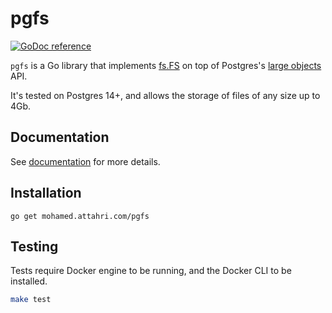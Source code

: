 # pgfs

[![GoDoc reference](https://img.shields.io/badge/godoc-reference-blue.svg)](https://pkg.go.dev/mohamed.attahri.com/pgfs)

`pgfs` is a Go library that implements [fs.FS](https://pkg.go.dev/io/fs) on
top of Postgres's
[large objects](https://www.postgresql.org/docs/9.4/largeobjects.html) API.

It's tested on Postgres 14+, and allows the storage of files of any
size up to 4Gb.

## Documentation

See [documentation](https://pkg.go.dev/mohamed.attahri.com/pgfs) for more details.

## Installation

```shell
go get mohamed.attahri.com/pgfs
```

## Testing

Tests require Docker engine to be running, and the Docker CLI
to be installed.

```sh
make test
```
